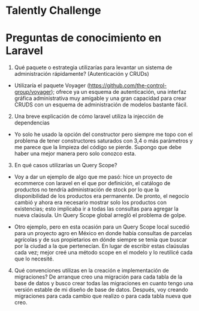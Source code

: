 # Talently Challenge

# Preguntas de conocimiento en Laravel

1. Qué paquete o estrategia utilizarías para levantar un sistema de administración rápidamente? (Autenticación y CRUDs)

- Utilizaría el paquete Voyager (https://github.com/the-control-group/voyager); ofrece ya un esquema de autenticación, una interfaz gráfica administrativa muy amigable y una gran capacidad para crear CRUDS con un esquema de administración de modelos bastante fácil.

2. Una breve explicación de cómo laravel utiliza la injección de dependencias

- Yo solo he usado la opción del constructor pero siempre me topo con el problema de tener constructores saturados con 3,4 o más parámetros y me parece que la limpieza del código se pierde. Supongo que debe haber una mejor manera pero solo conozco esta.

3. En qué casos utilizarías un Query Scope?
- Voy a dar un ejemplo de algo que me pasó: hice un proyecto de ecommerce con laravel en el que por definición, el catálogo de productos no tendría administración de stock por lo que la disponibilidad de los productos era permanente. De pronto, el negocio cambió y ahora era necesario mostrar solo los productos con existencias; esto implicaba ir a todas las consultas para agregar la nueva claúsula. Un Query Scope global arregló el problema de golpe. 

- Otro ejemplo, pero en esta ocasión para un Query Scope local sucedió para un proyecto agro en México en donde había consultas de parcelas agrícolas y de sus propietarios en dónde siempre se tenía que buscar por la ciudad a la que pertenecían. En lugar de escribir estas claúsulas cada vez; mejor creé una método scope  en el modelo y lo reutilicé cada que lo necesité.

4. Qué convenciones utilizas en la creación e implementación de migraciones?
De arranque creo una migración para cada tabla de la base de datos y busco crear todas las migraciones en cuanto tengo una versión estable de mi diseño de base de datos. Después, voy creando migraciones para cada cambio que realizo o para cada tabla nueva que creo.
